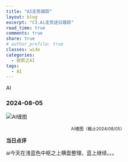```yaml
---
title: "AI走势跟踪"
layout: blog
excerpt: "C3.Ai走势逐日跟踪"
read_time: true
comments: true
share: true
# author_profile: true
classes: wide
categories:
  - 欧耶之AI
tags:
  - AI
---
```


AI

### 2024-08-05

![AI缠图](http://money.olim.ca/assets/images/2024b/AI-20240805-m30-c.png)
<small><center>AI缠图（截止2024/08/05）</center></small>

**当日点评**

ai今天在浅蓝色中枢之上横盘整理，蓝上继续。。。

